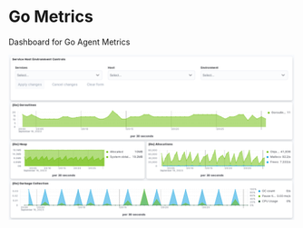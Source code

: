 # Go Metrics

Dashboard for Go Agent Metrics

![Elastic APM Go Agent Metrics](Go%20Runtime%20Metrics.png)
